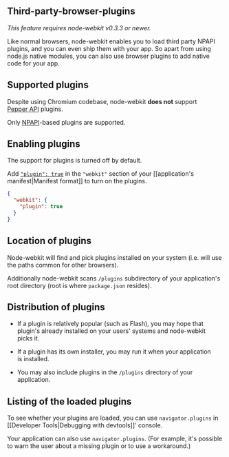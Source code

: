 ## Third-party-browser-plugins

_This feature requires node-webkit v0.3.3 or newer._

Like normal browsers, node-webkit enables you to load third party NPAPI plugins, and you can even ship them with your app. So apart from using node.js native modules, you can also use browser plugins to add native code for your app.

## Supported plugins

Despite using Chromium codebase, node-webkit **does not** support [Pepper API](http://en.wikipedia.org/wiki/PPAPI#PPAPI) plugins.

Only [NPAPI](http://en.wikipedia.org/wiki/NPAPI)-based plugins are supported.

## Enabling plugins

The support for plugins is turned off by default.

Add [`"plugin": true`](https://github.com/rogerwang/node-webkit/wiki/Manifest-format#plugin) in the `"webkit"` section of your [[application's manifest|Manifest format]] to turn on the plugins.

```json
{
  "webkit": {
    "plugin": true
  }
}
```

## Location of plugins

Node-webkit will find and pick plugins installed on your system (i.e. will use the paths common for other browsers).

Additionally node-webkit scans `/plugins` subdirectory of your application's root directory (root is where `package.json` resides).

## Distribution of plugins

* If a plugin is relatively popular (such as Flash), you may hope that plugin's already installed on your users' systems and node-webkit picks it.

* If a plugin has its own installer, you may run it when your application is installed.

* You may also include plugins in the `/plugins` directory of your application.

## Listing of the loaded plugins

To see whether your plugins are loaded, you can use `navigator.plugins` in [[Developer Tools|Debugging with devtools]]' console.

Your application can also use `navigator.plugins`. (For example, it's possible to warn the user about a missing plugin or to use a workaround.)
